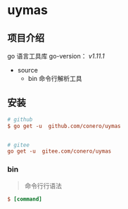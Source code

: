 # uymas

## 项目介绍
go 语言工具库
go-version： *v1.11.1*

- source
    - bin    命令行解析工具
    
    
## 安装

```ini
# github
$ go get -u  github.com/conero/uymas


# gitee
go get -u  gitee.com/conero/uymas
```    

### bin

> 命令行行语法

```ini
$ [command] 

```